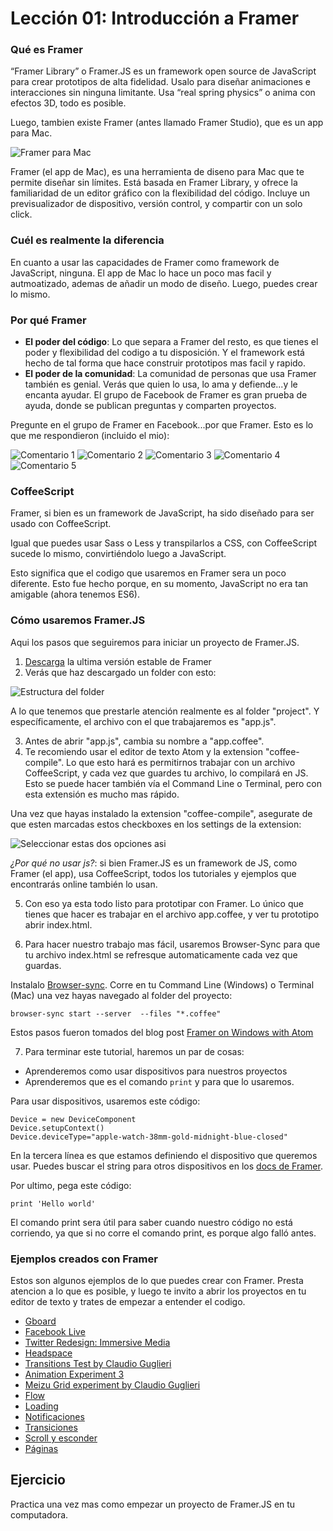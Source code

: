 # Lección 01: Introducción a Framer

### Qué es Framer

“Framer Library” o Framer.JS es un framework open source de JavaScript para crear prototipos de alta fidelidad. Usalo para diseñar animaciones e interacciones sin ninguna limitante. Usa “real spring physics” o anima con efectos 3D, todo es posible.

Luego, tambien existe Framer (antes llamado Framer Studio), que es un app para Mac.

![Framer para Mac](dribbble.gif "Framer")


Framer (el app de Mac), es una herramienta de diseno para Mac que te permite diseñar sin límites. Está basada en Framer Library, y ofrece la familiaridad de un editor gráfico con la flexibilidad del código. Incluye un previsualizador de dispositivo, versión control, y compartir con un solo click.

### Cuél es realmente la diferencia

En cuanto a usar las capacidades de Framer como framework de JavaScript, ninguna. El app de Mac lo hace un poco mas facil y autmoatizado, ademas de añadir un modo de diseño. Luego, puedes crear lo mismo.

### Por qué Framer

* **El poder del código**: Lo que separa a Framer del resto, es que tienes el poder y flexibilidad del codigo a tu disposición. Y el framework está hecho de tal forma que hace construir prototipos mas facil y rapido.
* **El poder de la comunidad**: La comunidad de personas que usa Framer también es genial. Verás que quien lo usa, lo ama y defiende...y le encanta ayudar. El grupo de Facebook de Framer es gran prueba de ayuda, donde se publican preguntas y comparten proyectos.

Pregunte en el grupo de Framer en Facebook...por que Framer. Esto es lo que me respondieron (incluido el mio):

![Comentario 1](comment-1.png)
![Comentario 2](comment-2.png)
![Comentario 3](comment-3.png)
![Comentario 4](comment-4.png)
![Comentario 5](comment-5.png)

### CoffeeScript

Framer, si bien es un framework de JavaScript, ha sido diseñado para ser usado con CoffeeScript.

Igual que puedes usar Sass o Less y transpilarlos a CSS, con CoffeeScript sucede lo mismo, convirtiéndolo luego a JavaScript.

Esto significa que el codigo que usaremos en Framer sera un poco diferente. Esto fue hecho porque, en su momento, JavaScript no era tan amigable (ahora tenemos ES6).

### Cómo usaremos Framer.JS

Aqui los pasos que seguiremos para iniciar un proyecto de Framer.JS.

1. [Descarga](https://builds.framerjs.com/version/latest/Framer.zip?utm_source=GitHub%2C%20framerjs%2C%20readme&utm_medium=Github) la ultima versión estable de Framer
2. Verás que haz descargado un folder con esto:

![Estructura del folder](files.png)

A lo que tenemos que prestarle atención realmente es al folder "project". Y específicamente, el archivo con el que trabajaremos es "app.js".

3. Antes de abrir "app.js", cambia su nombre a "app.coffee".
4. Te recomiendo usar el editor de texto Atom y la extension "coffee-compile". Lo que esto hará es permitirnos trabajar con un archivo CoffeeScript, y cada vez que guardes tu archivo, lo compilará en JS. Esto se puede hacer también vía el Command Line o Terminal, pero con esta extensión es mucho mas rápido.

Una vez que hayas instalado la extension "coffee-compile", asegurate de que esten marcadas estos checkboxes en los settings de la extension:

![Seleccionar estas dos opciones asi](settings.png)

*¿Por qué no usar js?*: si bien Framer.JS es un framework de JS, como Framer (el app), usa CoffeeScript, todos los tutoriales y ejemplos que encontrarás online también lo usan.

5. Con eso ya esta todo listo para prototipar con Framer. Lo único que tienes que hacer es trabajar en el archivo app.coffee, y ver tu prototipo abrir index.html.

6. Para hacer nuestro trabajo mas fácil, usaremos Browser-Sync para que tu archivo index.html se refresque automaticamente cada vez que guardas.

Instalalo [Browser-sync](http://browsersync.io/).
Corre en tu Command Line (Windows) o Terminal (Mac) una vez hayas navegado al folder del proyecto:

```
browser-sync start --server  --files "*.coffee"
```

Estos pasos fueron tomados del blog post [Framer on Windows with Atom](http://www.prototypingwithframer.com/framer-on-windows-with-atom/)

7. Para terminar este tutorial, haremos un par de cosas:

* Aprenderemos como usar dispositivos para nuestros proyectos
* Aprenderemos que es el comando `print` y para que lo usaremos.

Para usar dispositivos, usaremos este código:

```
Device = new DeviceComponent
Device.setupContext()
Device.deviceType="apple-watch-38mm-gold-midnight-blue-closed"
```

En la tercera línea es que estamos definiendo el dispositivo que queremos usar. Puedes buscar el string para otros dispositivos en los [docs de Framer](https://framer.com/docs/#device.device).

Por ultimo, pega este código:

```
print 'Hello world'
```

El comando print sera útil para saber cuando nuestro código no está corriendo, ya que si no corre el comando print, es porque algo falló antes.


### Ejemplos creados con Framer

Estos son algunos ejemplos de lo que puedes crear con Framer. Presta atencion a lo que es posible, y luego te invito a abrir los proyectos en tu editor de texto y trates de empezar a entender el codigo.

* [Gboard](http://share.framerjs.com/7x6dd91j7fwa/)
* [Facebook Live](http://share.framerjs.com/zmiyvyehoc5c)
* [Twitter Redesign: Immersive Media](https://dribbble.com/shots/3581130-Twitter-Redesign-Immersive-Media)
* [Headspace](https://dribbble.com/shots/3642415-Tile-Mask)
* [Transitions Test by Claudio Guglieri](https://dribbble.com/shots/3698408-Transitions-Test-Vote-for-your-favorite)
* [Animation Experiment 3](https://dribbble.com/shots/3667269-Animation-Experiment-3)
* [Meizu Grid experiment by Claudio Guglieri](https://framer.cloud/mGlDs)
* [Flow](https://framer.cloud/bOnIx)
* [Loading](https://framer.cloud/ZgoyH)
* [Notificaciones](https://framer.cloud/fjAUY/)
* [Transiciones](https://framer.cloud/QcHRZ/)
* [Scroll y esconder](https://framer.cloud/nvTZi/)
* [Páginas](https://framer.cloud/mCgFk)

## Ejercicio

Practica una vez mas como empezar un proyecto de Framer.JS en tu computadora.
